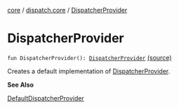 [core](../index.md) / [dispatch.core](index.md) / [DispatcherProvider](./-dispatcher-provider.md)

# DispatcherProvider

`fun DispatcherProvider(): `[`DispatcherProvider`](-dispatcher-provider/index.md) [(source)](https://github.com/RBusarow/Dispatch/tree/master/core/src/main/java/dispatch/core/DispatcherProvider.kt#L94)

Creates a default implementation of [DispatcherProvider](-dispatcher-provider/index.md).

**See Also**

[DefaultDispatcherProvider](-default-dispatcher-provider/index.md)

